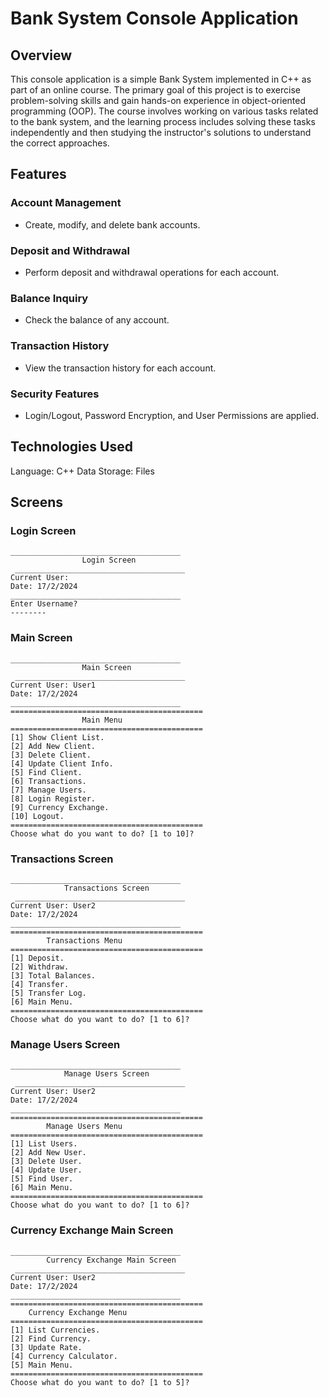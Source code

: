 # Bank System Console Application

## Overview

This console application is a simple Bank System implemented in C++ as part of an online course. The primary goal of this project is to exercise problem-solving skills and gain hands-on experience in object-oriented programming (OOP). The course involves working on various tasks related to the bank system, and the learning process includes solving these tasks independently and then studying the instructor's solutions to understand the correct approaches.

## Features

### Account Management
- Create, modify, and delete bank accounts.

### Deposit and Withdrawal
- Perform deposit and withdrawal operations for each account.

### Balance Inquiry
- Check the balance of any account.

### Transaction History
- View the transaction history for each account.

### Security Features
- Login/Logout, Password Encryption, and User Permissions are applied.

## Technologies Used
Language: C++
Data Storage: Files 

## Screens

### Login Screen

```
______________________________________
                Login Screen
 ______________________________________
Current User:
Date: 17/2/2024
______________________________________
Enter Username?
--------
```

### Main Screen

```
______________________________________
                Main Screen
 ______________________________________
Current User: User1
Date: 17/2/2024
______________________________________
===========================================
                Main Menu
===========================================
[1] Show Client List.
[2] Add New Client.
[3] Delete Client.
[4] Update Client Info.
[5] Find Client.
[6] Transactions.
[7] Manage Users.
[8] Login Register.
[9] Currency Exchange.
[10] Logout.
===========================================
Choose what do you want to do? [1 to 10]?
```

### Transactions Screen

```
______________________________________
            Transactions Screen
 ______________________________________
Current User: User2
Date: 17/2/2024
______________________________________
===========================================
        Transactions Menu
===========================================
[1] Deposit.
[2] Withdraw.
[3] Total Balances.
[4] Transfer.
[5] Transfer Log.
[6] Main Menu.
===========================================
Choose what do you want to do? [1 to 6]?
```

### Manage Users Screen

```
______________________________________
            Manage Users Screen
 ______________________________________
Current User: User2
Date: 17/2/2024
______________________________________
===========================================
        Manage Users Menu
===========================================
[1] List Users.
[2] Add New User.
[3] Delete User.
[4] Update User.
[5] Find User.
[6] Main Menu.
===========================================
Choose what do you want to do? [1 to 6]?
```

### Currency Exchange Main Screen

```
______________________________________
        Currency Exchange Main Screen
 ______________________________________
Current User: User2
Date: 17/2/2024
______________________________________
===========================================
    Currency Exchange Menu
===========================================
[1] List Currencies.
[2] Find Currency.
[3] Update Rate.
[4] Currency Calculator.
[5] Main Menu.
===========================================
Choose what do you want to do? [1 to 5]?
```

